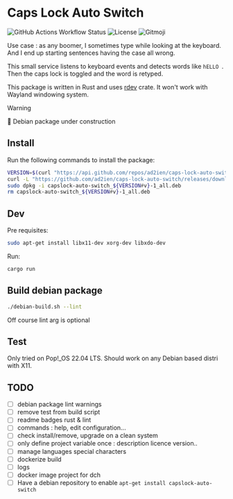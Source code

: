 # Caps Lock Auto Switch

![GitHub Actions Workflow Status](https://img.shields.io/github/actions/workflow/status/ad2ien/caps-lock-auto-switch/release.yml?label=release&logo=github&branch=main)
![License](https://img.shields.io/badge/license-GPL%202%2B%202.0-blue.svg)
![Gitmoji](https://img.shields.io/badge/gitmoji-%20%F0%9F%98%9C%20%F0%9F%98%8D-FFDD67.svg)

Use case : as any boomer, I sometimes type while looking at the keyboard. And I end up starting sentences having the case all wrong.

This small service listens to keyboard events and detects words like `hELLO `. Then the caps lock is toggled and the word is retyped.

This package is written in Rust and uses [rdev](https://docs.rs/rdev/latest/rdev/) crate. It won't work with Wayland windowing system.

> [!WARNING]  
> 🚧 Debian package under construction

## Install

Run the following commands to install the package:

```bash
VERSION=$(curl "https://api.github.com/repos/ad2ien/caps-lock-auto-switch/tags" | jq -r '.[0].name')
curl -L "https://github.com/ad2ien/caps-lock-auto-switch/releases/download/${VERSION}/capslock-auto-switch_${VERSION#v}-1_all.deb -o capslock-auto-switch_${VERSION#v}-1_all.deb"
sudo dpkg -i capslock-auto-switch_${VERSION#v}-1_all.deb
rm capslock-auto-switch_${VERSION#v}-1_all.deb
```

## Dev

Pre requisites:

```bash
sudo apt-get install libx11-dev xorg-dev libxdo-dev
```

Run:

```bash
cargo run
```

## Build debian package

```bash
./debian-build.sh --lint 
```

Off course lint arg is optional

## Test

Only tried on Pop!_OS 22.04 LTS. Should work on any Debian based distri with X11.

## TODO

- [ ] debian package lint warnings
- [ ] remove test from build script
- [ ] readme badges rust & lint
- [ ] commands : help, edit configuration...
- [ ] check install/remove, upgrade on a clean system
- [ ] only define project variable once : description licence version..
- [ ] manage languages special characters
- [ ] dockerize build
- [ ] logs
- [ ] docker image project for dch
- [ ] Have a debian repository to enable `apt-get install capslock-auto-switch`
